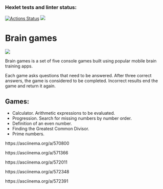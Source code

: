 ### Hexlet tests and linter status:
[![Actions Status](https://github.com/SevHope/frontend-project-44/workflows/hexlet-check/badge.svg)](https://github.com/SevHope/frontend-project-44/actions)
<a href="https://codeclimate.com/github/SevHope/frontend-project-44/maintainability"><img src="https://api.codeclimate.com/v1/badges/df2848d6a36816ac6653/maintainability" /></a>
<h1>Brain games</h1>
<a href="https://asciinema.org/a/572629" target="_blank"><img src="https://asciinema.org/a/572629.svg" /></a>
<p>Brain games is a set of five console games built using popular mobile brain training apps.</p>
<p>Each game asks questions that need to be answered. After three correct answers, the game is considered to be completed. Incorrect results end the game and return it again.</p>
<h2>Games:</h2>
<ul>
<li>Calculator. Arithmetic expressions to be evaluated.</li>
<li>Progression. Search for missing numbers by number order.</li>
<li>Definition of an even number.</li>
<li>Finding the Greatest Common Divisor.</li>
<li>Prime numbers.</li>
</ul>
<p>https://asciinema.org/a/570800</p>
<p>https://asciinema.org/a/571366</p>
<p>https://asciinema.org/a/572011</p>
<p>https://asciinema.org/a/572348</p>
<p>https://asciinema.org/a/572391</p>
